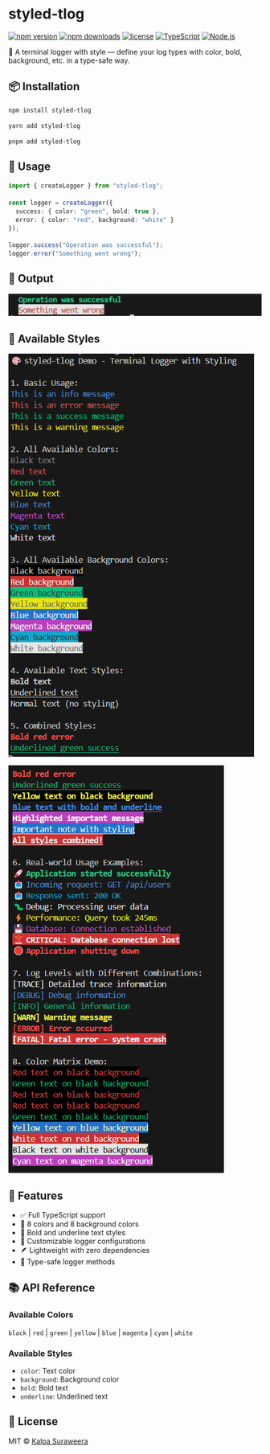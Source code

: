 # styled-tlog

[![npm version](https://badge.fury.io/js/@kalpasuraweera%2Fstyled-tlog.svg)](https://badge.fury.io/js/@kalpasuraweera%2Fstyled-tlog)
[![npm downloads](https://img.shields.io/npm/dm/styled-tlog.svg)](https://www.npmjs.com/package/styled-tlog)
[![license](https://img.shields.io/npm/l/styled-tlog.svg)](https://github.com/kalpasuraweera/styled-tlog/blob/main/LICENSE)
[![TypeScript](https://img.shields.io/badge/TypeScript-Ready-blue.svg)](https://www.typescriptlang.org/)
[![Node.js](https://img.shields.io/badge/Node.js-16%2B-green.svg)](https://nodejs.org/)

🎨 A terminal logger with style — define your log types with color, bold, background, etc. in a type-safe way.

## 📦 Installation

```bash
npm install styled-tlog
```

```bash
yarn add styled-tlog
```

```bash
pnpm add styled-tlog
```

## 🔧 Usage

```ts
import { createLogger } from "styled-tlog";

const logger = createLogger({
  success: { color: "green", bold: true },
  error: { color: "red", background: "white" }
});

logger.success("Operation was successful");
logger.error("Something went wrong");
```

## 📸 Output

![Usage Examples](https://github.com/kalpasuraweera/styled-tlog/blob/main/media/example.png?raw=true)

## 🎨 Available Styles

![Usage Examples](https://github.com/kalpasuraweera/styled-tlog/blob/main/media/1.png?raw=true)

![Usage Examples](https://github.com/kalpasuraweera/styled-tlog/blob/main/media/2.png?raw=true)

## 🚀 Features

- ✅ Full TypeScript support
- 🎨 8 colors and 8 background colors
- 📝 Bold and underline text styles
- 🔧 Customizable logger configurations
- 🪶 Lightweight with zero dependencies
- 🎯 Type-safe logger methods

## 📚 API Reference

### Available Colors
`black` | `red` | `green` | `yellow` | `blue` | `magenta` | `cyan` | `white`

### Available Styles
- `color`: Text color
- `background`: Background color
- `bold`: Bold text
- `underline`: Underlined text

## 📄 License

MIT © [Kalpa Suraweera](https://github.com/kalpasuraweera)